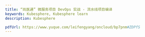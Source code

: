 ```yaml
---
title: “尚医通” 微服务项目 DevOps 实战 - 流水线项目编译
keywords: Kubesphere, Kubesphere learn
description: Kubesphere

pdfUrl: https://www.yuque.com/leifengyang/oncloud/bp7pnm#ZDPfS
---
```

